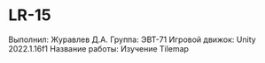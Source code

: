 # LR-15
 
Выполнил: Журавлев Д.А.
Группа: ЭВТ-71
Игровой движок: Unity 2022.1.16f1
Название работы: Изучение Tilemap
